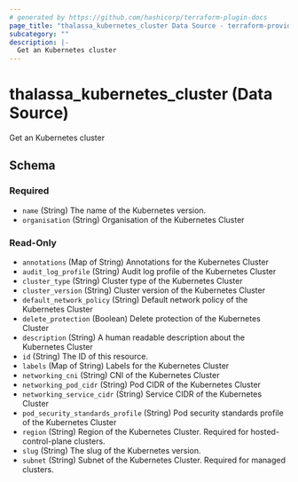 ```yaml
---
# generated by https://github.com/hashicorp/terraform-plugin-docs
page_title: "thalassa_kubernetes_cluster Data Source - terraform-provider-thalassa"
subcategory: ""
description: |-
  Get an Kubernetes cluster
---
```


# thalassa_kubernetes_cluster (Data Source)

Get an Kubernetes cluster



<!-- schema generated by tfplugindocs -->
## Schema

### Required

- `name` (String) The name of the Kubernetes version.
- `organisation` (String) Organisation of the Kubernetes Cluster

### Read-Only

- `annotations` (Map of String) Annotations for the Kubernetes Cluster
- `audit_log_profile` (String) Audit log profile of the Kubernetes Cluster
- `cluster_type` (String) Cluster type of the Kubernetes Cluster
- `cluster_version` (String) Cluster version of the Kubernetes Cluster
- `default_network_policy` (String) Default network policy of the Kubernetes Cluster
- `delete_protection` (Boolean) Delete protection of the Kubernetes Cluster
- `description` (String) A human readable description about the Kubernetes Cluster
- `id` (String) The ID of this resource.
- `labels` (Map of String) Labels for the Kubernetes Cluster
- `networking_cni` (String) CNI of the Kubernetes Cluster
- `networking_pod_cidr` (String) Pod CIDR of the Kubernetes Cluster
- `networking_service_cidr` (String) Service CIDR of the Kubernetes Cluster
- `pod_security_standards_profile` (String) Pod security standards profile of the Kubernetes Cluster
- `region` (String) Region of the Kubernetes Cluster. Required for hosted-control-plane clusters.
- `slug` (String) The slug of the Kubernetes version.
- `subnet` (String) Subnet of the Kubernetes Cluster. Required for managed clusters.

